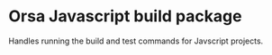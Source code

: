 # Orsa Javascript build package

Handles running the build and test commands for Javscript projects.
